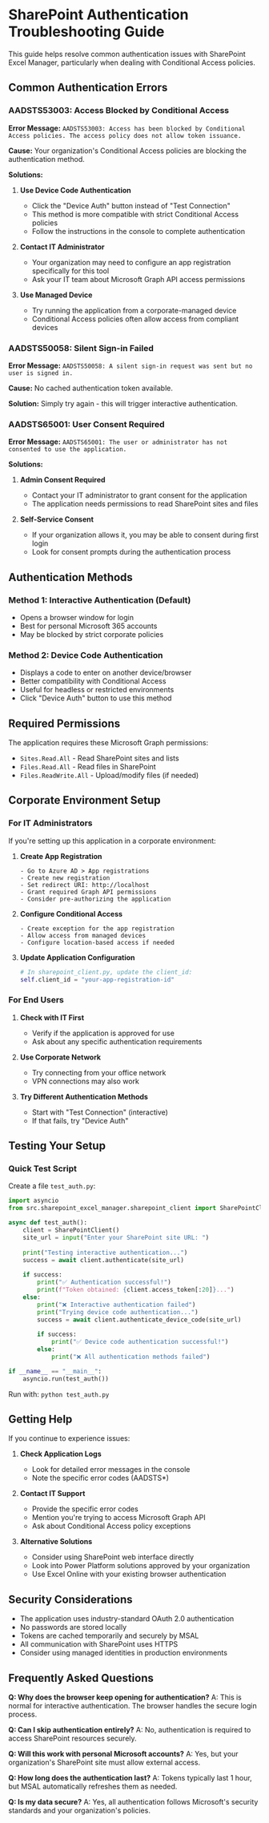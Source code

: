 # SharePoint Authentication Troubleshooting Guide

This guide helps resolve common authentication issues with SharePoint Excel Manager, particularly when dealing with Conditional Access policies.

## Common Authentication Errors

### AADSTS53003: Access Blocked by Conditional Access
**Error Message:** `AADSTS53003: Access has been blocked by Conditional Access policies. The access policy does not allow token issuance.`

**Cause:** Your organization's Conditional Access policies are blocking the authentication method.

**Solutions:**

1. **Use Device Code Authentication**
   - Click the "Device Auth" button instead of "Test Connection"
   - This method is more compatible with strict Conditional Access policies
   - Follow the instructions in the console to complete authentication

2. **Contact IT Administrator**
   - Your organization may need to configure an app registration specifically for this tool
   - Ask your IT team about Microsoft Graph API access permissions

3. **Use Managed Device**
   - Try running the application from a corporate-managed device
   - Conditional Access policies often allow access from compliant devices

### AADSTS50058: Silent Sign-in Failed
**Error Message:** `AADSTS50058: A silent sign-in request was sent but no user is signed in.`

**Cause:** No cached authentication token available.

**Solution:** Simply try again - this will trigger interactive authentication.

### AADSTS65001: User Consent Required
**Error Message:** `AADSTS65001: The user or administrator has not consented to use the application.`

**Solutions:**

1. **Admin Consent Required**
   - Contact your IT administrator to grant consent for the application
   - The application needs permissions to read SharePoint sites and files

2. **Self-Service Consent**
   - If your organization allows it, you may be able to consent during first login
   - Look for consent prompts during the authentication process

## Authentication Methods

### Method 1: Interactive Authentication (Default)
- Opens a browser window for login
- Best for personal Microsoft 365 accounts
- May be blocked by strict corporate policies

### Method 2: Device Code Authentication
- Displays a code to enter on another device/browser
- Better compatibility with Conditional Access
- Useful for headless or restricted environments
- Click "Device Auth" button to use this method

## Required Permissions

The application requires these Microsoft Graph permissions:

- `Sites.Read.All` - Read SharePoint sites and lists
- `Files.Read.All` - Read files in SharePoint
- `Files.ReadWrite.All` - Upload/modify files (if needed)

## Corporate Environment Setup

### For IT Administrators

If you're setting up this application in a corporate environment:

1. **Create App Registration**
   ```
   - Go to Azure AD > App registrations
   - Create new registration
   - Set redirect URI: http://localhost
   - Grant required Graph API permissions
   - Consider pre-authorizing the application
   ```

2. **Configure Conditional Access**
   ```
   - Create exception for the app registration
   - Allow access from managed devices
   - Configure location-based access if needed
   ```

3. **Update Application Configuration**
   ```python
   # In sharepoint_client.py, update the client_id:
   self.client_id = "your-app-registration-id"
   ```

### For End Users

1. **Check with IT First**
   - Verify if the application is approved for use
   - Ask about any specific authentication requirements

2. **Use Corporate Network**
   - Try connecting from your office network
   - VPN connections may also work

3. **Try Different Authentication Methods**
   - Start with "Test Connection" (interactive)
   - If that fails, try "Device Auth"

## Testing Your Setup

### Quick Test Script

Create a file `test_auth.py`:

```python
import asyncio
from src.sharepoint_excel_manager.sharepoint_client import SharePointClient

async def test_auth():
    client = SharePointClient()
    site_url = input("Enter your SharePoint site URL: ")
    
    print("Testing interactive authentication...")
    success = await client.authenticate(site_url)
    
    if success:
        print("✅ Authentication successful!")
        print(f"Token obtained: {client.access_token[:20]}...")
    else:
        print("❌ Interactive authentication failed")
        print("Trying device code authentication...")
        success = await client.authenticate_device_code(site_url)
        
        if success:
            print("✅ Device code authentication successful!")
        else:
            print("❌ All authentication methods failed")

if __name__ == "__main__":
    asyncio.run(test_auth())
```

Run with: `python test_auth.py`

## Getting Help

If you continue to experience issues:

1. **Check Application Logs**
   - Look for detailed error messages in the console
   - Note the specific error codes (AADSTS*)

2. **Contact IT Support**
   - Provide the specific error codes
   - Mention you're trying to access Microsoft Graph API
   - Ask about Conditional Access policy exceptions

3. **Alternative Solutions**
   - Consider using SharePoint web interface directly
   - Look into Power Platform solutions approved by your organization
   - Use Excel Online with your existing browser authentication

## Security Considerations

- The application uses industry-standard OAuth 2.0 authentication
- No passwords are stored locally
- Tokens are cached temporarily and securely by MSAL
- All communication with SharePoint uses HTTPS
- Consider using managed identities in production environments

## Frequently Asked Questions

**Q: Why does the browser keep opening for authentication?**
A: This is normal for interactive authentication. The browser handles the secure login process.

**Q: Can I skip authentication entirely?**
A: No, authentication is required to access SharePoint resources securely.

**Q: Will this work with personal Microsoft accounts?**
A: Yes, but your organization's SharePoint site must allow external access.

**Q: How long does the authentication last?**
A: Tokens typically last 1 hour, but MSAL automatically refreshes them as needed.

**Q: Is my data secure?**
A: Yes, all authentication follows Microsoft's security standards and your organization's policies.